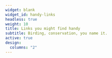 ```yaml
---
widget: blank
widget_id: handy-links
headless: true
weight: 10
title: Links you might find handy
subtitle: Birding, conservation, you name it.
active: true
design:
  columns: "2"
---
```

